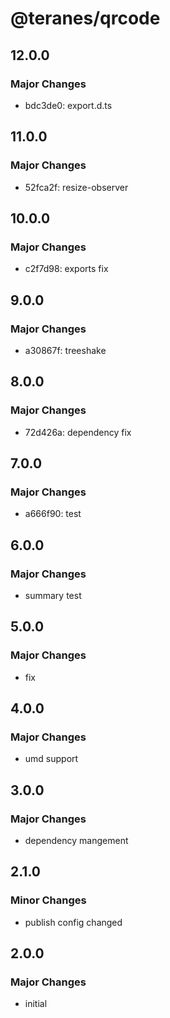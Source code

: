 # @teranes/qrcode

## 12.0.0

### Major Changes

- bdc3de0: export.d.ts

## 11.0.0

### Major Changes

- 52fca2f: resize-observer

## 10.0.0

### Major Changes

- c2f7d98: exports fix

## 9.0.0

### Major Changes

- a30867f: treeshake

## 8.0.0

### Major Changes

- 72d426a: dependency fix

## 7.0.0

### Major Changes

- a666f90: test

## 6.0.0

### Major Changes

- summary test

## 5.0.0

### Major Changes

- fix

## 4.0.0

### Major Changes

- umd support

## 3.0.0

### Major Changes

- dependency mangement

## 2.1.0

### Minor Changes

- publish config changed

## 2.0.0

### Major Changes

- initial
